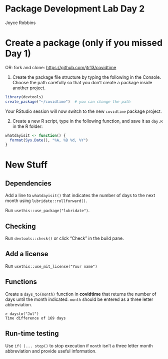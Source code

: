 Package Development Lab Day 2
================
Joyce Robbins

# Create a package (only if you missed Day 1)

OR: fork and clone: <https://github.com/jtr13/covidtime>

1.  Create the package file structure by typing the following in the
    Console. Choose the path carefully so that you don’t create a
    package inside another project.

``` r
library(devtools)
create_package("~/covidtime")  # you can change the path
```

Your RStudio session will now switch to the new `covidtime` package
project.

2.  Create a new R script, type in the following function, and save it
    as `day.R` in the R folder:

``` r
whatdayisit <- function() {
  format(Sys.Date(), "%A, %B %d, %Y")
}
```

# New Stuff

## Dependencies

Add a line to `whatdayisit()` that indicates the number of days to the
next month using `lubridate::rollforward()`.

Run `usethis::use_package("lubridate")`.

## Checking

Run `devtools::check()` or click “Check” in the build pane.

## Add a license

Run `usethis::use_mit_license("Your name")`

## Functions

Create a `days_to(month)` function in **covidtime** that returns the
number of days until the month indicated. `month` should be entered as a
three letter abbreviation.

    > daysto("Jul")
    Time difference of 169 days

## Run-time testing

Use `if( )... stop()` to stop execution if `month` isn’t a three letter
month abbreviation and provide useful information.
